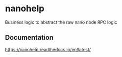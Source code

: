 # nanohelp
Business logic to abstract the raw nano node RPC logic

## Documentation

https://nanohelp.readthedocs.io/en/latest/
